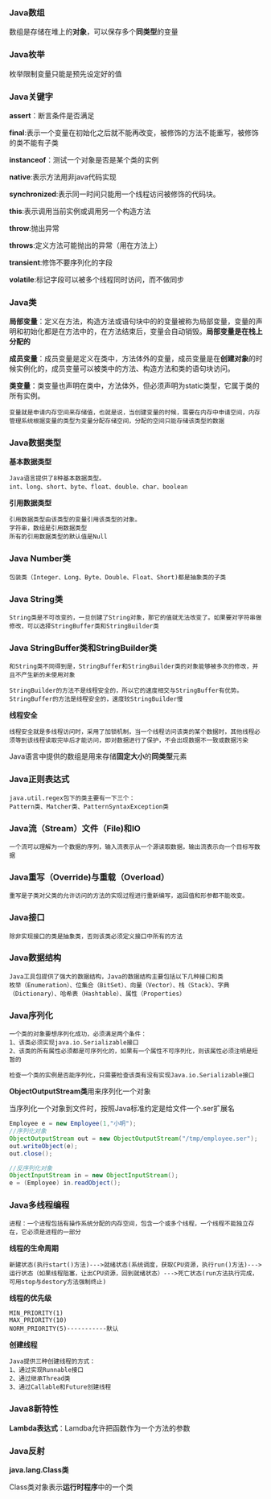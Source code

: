 ### Java数组

数组是存储在堆上的**对象**，可以保存多个**同类型**的变量

### Java枚举

枚举限制变量只能是预先设定好的值

### Java关键字

**assert**：断言条件是否满足

**final**:表示一个变量在初始化之后就不能再改变，被修饰的方法不能重写，被修饰的类不能有子类

**instanceof**：测试一个对象是否是某个类的实例

**native**:表示方法用非java代码实现

**synchronized**:表示同一时间只能用一个线程访问被修饰的代码块。

**this**:表示调用当前实例或调用另一个构造方法

**throw**:抛出异常

**throws**:定义方法可能抛出的异常（用在方法上）

**transient**:修饰不要序列化的字段

**volatile**:标记字段可以被多个线程同时访问，而不做同步

### Java类

**局部变量**：定义在方法，构造方法或语句块中的的变量被称为局部变量，变量的声明和初始化都是在方法中的，在方法结束后，变量会自动销毁。**局部变量是在栈上分配的**

**成员变量**：成员变量是定义在类中，方法体外的变量，成员变量是在**创建对象**的时候实例化的，成员变量可以被类中的方法、构造方法和类的语句块访问。

**类变量**：类变量也声明在类中，方法体外，但必须声明为static类型，它属于类的所有实例。

```
变量就是申请内存空间来存储值，也就是说，当创建变量的时候，需要在内存中申请空间，内存管理系统根据变量的类型为变量分配存储空间，分配的空间只能存储该类型的数据
```



### Java数据类型

**基本数据类型**

```
Java语言提供了8种基本数据类型。
int、long、short、byte、float、double、char、boolean
```

**引用数据类型**

```
引用数据类型由该类型的变量引用该类型的对象。
字符串，数组是引用数据类型
所有的引用数据类型的默认值是Null
```

### Java Number类

```
包装类（Integer、Long、Byte、Double、Float、Short)都是抽象类的子类
```

### Java String类

```
String类是不可改变的，一旦创建了String对象，那它的值就无法改变了。如果要对字符串做修改，可以选择StringBuffer类和StringBuilder类
```

### Java StringBuffer类和StringBuilder类

```
和String类不同得到是，StringBuffer和StringBuilder类的对象能够被多次的修改，并且不产生新的未使用对象

StringBuilder的方法不是线程安全的，所以它的速度相交与StringBuffer有优势。
StringBuffer的方法是线程安全的，速度较StringBuilder慢
```

**线程安全**

```
线程安全就是多线程访问时，采用了加锁机制，当一个线程访问该类的某个数据时，其他线程必须等到该线程读取完毕后才能访问，即对数据进行了保护，不会出现数据不一致或数据污染
```

Java语言中提供的数组是用来存储**固定大小**的**同类型**元素

### Java正则表达式

```
java.util.regex包下的类主要有一下三个：
Pattern类、Matcher类、PatternSyntaxException类
```

### Java流（Stream）文件（File)和IO

```
一个流可以理解为一个数据的序列，输入流表示从一个源读取数据，输出流表示向一个目标写数据
```

### Java重写（Override)与重载（Overload）

```
重写是子类对父类的允许访问的方法的实现过程进行重新编写，返回值和形参都不能改变。
```

### Java接口

```
除非实现接口的类是抽象类，否则该类必须定义接口中所有的方法
```

### Java数据结构

```
Java工具包提供了强大的数据结构，Java的数据结构主要包括以下几种接口和类
枚举（Enumeration）、位集合（BitSet）、向量（Vector）、栈（Stack）、字典（Dictionary）、哈希表（Hashtable）、属性（Properties）
```

### Java序列化

```
一个类的对象要想序列化成功，必须满足两个条件：
1、该类必须实现java.io.Serializable接口
2、该类的所有属性必须都是可序列化的，如果有一个属性不可序列化，则该属性必须注明是短暂的

检查一个类的实例是否能序列化，只需要检查该类有没有实现Java.io.Serializable接口
```

**ObjectOutputStream类**用来序列化一个对象

当序列化一个对象到文件时，按照Java标准约定是给文件一个.ser扩展名

```java
Employee e = new Employee(1,"小明");
//序列化对象
ObjectOutputStream out = new ObjectOutputStream("/tmp/employee.ser");
out.writeObject(e);
out.close();

//反序列化对象
ObjectInputStream in = new ObjectInputStream();
e = (Employee) in.readObject();
```

### Java多线程编程

```
进程：一个进程包括有操作系统分配的内存空间，包含一个或多个线程，一个线程不能独立存在，它必须是进程的一部分
```

**线程的生命周期**

```
新建状态(执行start()方法)--->就绪状态(系统调度，获取CPU资源，执行run()方法)--->运行状态（如果线程阻塞，让出CPU资源，回到就绪状态）--->死亡状态(run方法执行完成，可用stop与destory方法强制终止)
```

**线程的优先级**

```
MIN_PRIORITY(1)
MAX_PRIORITY(10)
NORM_PRIORITY(5)-----------默认
```

**创建线程**

```
Java提供三种创建线程的方式：
1、通过实现Runnable接口
2、通过继承Thread类
3、通过Callable和Future创建线程
```

### Java8新特性

**Lambda表达式**：Lamdba允许把函数作为一个方法的参数

### Java反射

**java.lang.Class类**

Class类对象表示**运行时程序**中的一个类











